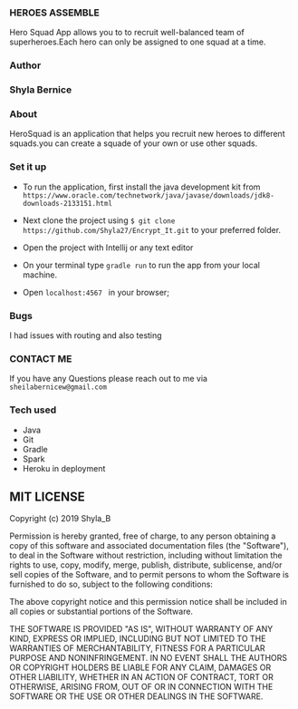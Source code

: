 ### HEROES ASSEMBLE
Hero Squad App allows you to to recruit well-balanced team of superheroes.Each hero can only be assigned to one squad at a time.

 ### Author 
 ### Shyla Bernice ###

### About 
HeroSquad is an application that helps you recruit new heroes to different squads.you can create a squade of your own or use other squads. 

### Set it up 


* To run the application, first install the java development kit from `https://www.oracle.com/technetwork/java/javase/downloads/jdk8-downloads-2133151.html`
* Next clone the project using `$ git clone https://github.com/Shyla27/Encrypt_It.git` to your preferred folder.

* Open the project with Intellij or any text editor 

* On your terminal type `gradle run` to run the app from your local machine.
* Open `localhost:4567 ` in your browser; 

 ### Bugs 
 I had issues with routing and also testing 
 ### CONTACT ME 
 If you have any Questions please reach out to me via `sheilabernicew@gmail.com`
 
  ### Tech used 
* Java 
* Git 
* Gradle
* Spark  
* Heroku in deployment 

## MIT LICENSE

Copyright (c) 2019 Shyla_B

Permission is hereby granted, free of charge, to any person obtaining a copy
of this software and associated documentation files (the "Software"), to deal
in the Software without restriction, including without limitation the rights
to use, copy, modify, merge, publish, distribute, sublicense, and/or sell
copies of the Software, and to permit persons to whom the Software is
furnished to do so, subject to the following conditions:

The above copyright notice and this permission notice shall be included in all
copies or substantial portions of the Software.

THE SOFTWARE IS PROVIDED "AS IS", WITHOUT WARRANTY OF ANY KIND, EXPRESS OR
IMPLIED, INCLUDING BUT NOT LIMITED TO THE WARRANTIES OF MERCHANTABILITY,
FITNESS FOR A PARTICULAR PURPOSE AND NONINFRINGEMENT. IN NO EVENT SHALL THE
AUTHORS OR COPYRIGHT HOLDERS BE LIABLE FOR ANY CLAIM, DAMAGES OR OTHER
LIABILITY, WHETHER IN AN ACTION OF CONTRACT, TORT OR OTHERWISE, ARISING FROM,
OUT OF OR IN CONNECTION WITH THE SOFTWARE OR THE USE OR OTHER DEALINGS IN THE
SOFTWARE.


